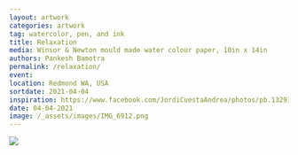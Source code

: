 ```yaml
---
layout: artwork
categories: artwork
tag: watercolor, pen, and ink
title: Relaxation
media: Winsor & Newton mould made water colour paper, 10in x 14in
authors: Pankesh Bamotra
permalink: /relaxation/
event: 
location: Redmond WA, USA
sortdate: 2021-04-04
inspiration: https://www.facebook.com/JordiCuestaAndrea/photos/pb.1329109507135413.-2207520000../3705952766117730/
date: 04-04-2021
image: /_assets/images/IMG_6912.png
---
```

![](/_assets/images/IMG_6912.png)